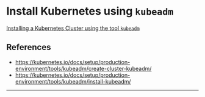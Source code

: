 # Install Kubernetes using `kubeadm`

[Installing a Kubernetes Cluster using the tool `kubeadm`](https://kubernetes.io/docs/setup/production-environment/tools/kubeadm/create-cluster-kubeadm/)

## References
- https://kubernetes.io/docs/setup/production-environment/tools/kubeadm/create-cluster-kubeadm/
- https://kubernetes.io/docs/setup/production-environment/tools/kubeadm/install-kubeadm/


---
